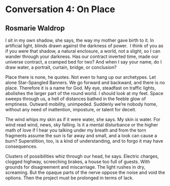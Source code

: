 # Conversation 4: On Place
## Rosmarie Waldrop
I sit in my own shadow, she says, the way my mother gave birth to it. In
artificial light, blinds drawn against the darkness of power.  I think of you
as if you were that shadow, a natural enclosure, a world, not a slight, so I
can wander through your darkness. Has our contract inverted time, made our
universe contract, a cramped bed for two? And when I say your name, do I draw
water, a portrait, curtain, bridge, or conclusion?



Place there is none, he quotes. Not even to hang up our archetypes. Let alone
Star-Spangled Banners. We go forward and backward, and there is no place.
Therefore it is a name for God. My eye, steadfast on traffic lights, abolishes
the larger part of the round world. I should look at my feet. Space sweeps
through us, a hell of distances bathed in the feeble glow of emptiness.
Outward mobility, unimpeded. Suddenly we’re nobody home, without any need of
inattention, imposture, or talent for deceit.



The wind whips my skin as if it were water, she says. My skin _is_ water. For
wind read wind, news, sky falling. Is it a mental disturbance or the higher
math of love if I hear you talking under my breath and from the torn fragments
assume the sun is far away and small, and a look can cause a burn?
Superstition, too, is a kind of understanding, and to forgo it may have
consequences.



Clusters of possibilities whiz through our head, he says. Electric charges,
clogged highway, screeching brakes, a house too full of guests. With grounds
for disagreement and miscarriage. The light rushes in dry, screaming. But the
opaque parts of the nerve oppose the noise and void the options. Then the
project must be prolonged in terms of lack.